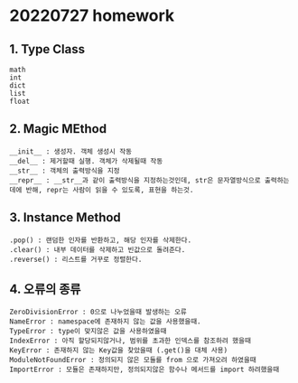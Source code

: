 # 20220727 homework

## 1. Type Class

```
math
int
dict
list
float
```

## 2. Magic MEthod

```
__init__ : 생성자. 객체 생성시 작동
__del__ : 제거할때 실행. 객체가 삭제될때 작동
__str__ : 객체의 출력방식을 지정
__repr__ : __str__과 같이 출력방식을 지정하는것인데, str은 문자열방식으로 출력하는데에 반해, repr는 사람이 읽을 수 있도록, 표현을 하는것.
```

## 3. Instance Method

```
.pop() : 랜덤한 인자를 반환하고, 해당 인자를 삭제한다.
.clear() : 내부 데이터를 삭제하고 빈값으로 돌려준다.
.reverse() : 리스트를 거꾸로 정렬한다.
```

## 4. 오류의 종류

```
ZeroDivisionError : 0으로 나누었을때 발생하는 오류
NameError : namespace에 존재하지 않는 값을 사용했을때.
TypeError : type이 맞지않은 값을 사용하였을때
IndexError : 아직 할당되지않거나, 범위를 초과한 인덱스를 참조하려 했을때
KeyError : 존재하지 않는 Key값을 찾았을때 (.get()을 대체 사용)
ModuleNotFoundError : 정의되지 않은 모듈를 from 으로 가져오려 하였을때
ImportError : 모듈은 존재하지만, 정의되지않은 함수나 메서드를 import 하려했을때
```

